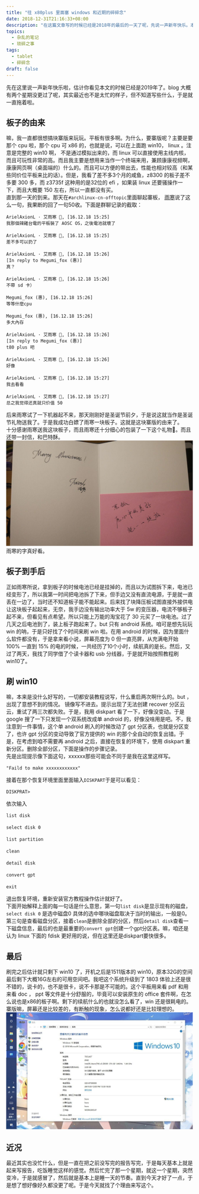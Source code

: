 ```yaml
---
title: "往 x80plus 里面塞 windows 和近期的碎碎念"
date: 2018-12-31T21:16:33+08:00
description: "在这篇文章写的时候已经是2018年的最后的一天了呢，先说一声新年快乐。本来安装 windows 没什么好写的，但这个板子上我还是遇到了问题，所以还是写一下吧。"
topics:
  - 杂乱的笔记
  - 琐碎之事
tags:
  - tablet
  - 碎碎念
draft: false
---
```

先在这里说一声新年快乐啦，估计你看见本文的时候已经是2019年了。blog 大概有两个星期没更过了呢，其实最近也不是太忙的样子，但不知道写些什么，于是就一直拖着啦。
## 板子的由来
嘛，我一直都很想搞块寨版来玩玩。平板有很多啊。为什么，要寨版呢？主要是要那个 cpu 啦，那个 cpu 可 x86 的，也就是说，可以在上面跑 win10， linux 。注意是完整的 win10 啊， 不是通过模拟出来的，而 linux 可以直接使用主线内核，而且可玩性非常的高。而且我主要是想用来当作一个终端来用，兼顾康康视频啊，康康网页啊（桌面端的）什么的。而且可以方便的带出去，性能也相对较高（和某些同价位平板来比的话）。但是，我看了差不多3个月的咸鱼，z8300 的板子差不多要 300 多，而 z3735f 这种用的是32位的 efi ，如果装 linux 还要骚操作一下，而且大概要 150 左右，所以一直都没有买。  
直到那一天的到来。那天在`#archlinux-cn-offtopic`里面聊起寨板， [雨寒](https://axionl.me/)说了这么一句，我果断的回了一句50收。下面是群聊记录的截取：

```
ArielAxionL · 艾雨寒 🎷, [16.12.18 15:25]
我那個辣雞台電的平板裝了 AOSC OS，之後電池就壞了

ArielAxionL · 艾雨寒 🎷, [16.12.18 15:25]
差不多可以扔了

ArielAxionL · 艾雨寒 🎷, [16.12.18 15:26]
[In reply to Megumi_fox (惠)]
真？

ArielAxionL · 艾雨寒 🎷, [16.12.18 15:26]
不帶 sd 卡）

Megumi_fox (惠), [16.12.18 15:26]
等等什麼cpu

Megumi_fox (惠), [16.12.18 15:26]
多大內存

ArielAxionL · 艾雨寒 🎷, [16.12.18 15:26]
[In reply to Megumi_fox (惠)]
t80 plus 吧

ArielAxionL · 艾雨寒 🎷, [16.12.18 15:26]
好像

ArielAxionL · 艾雨寒 🎷, [16.12.18 15:27]
我去看看

ArielAxionL · 艾雨寒 🎷, [16.12.18 15:27]
总之我觉得还真就只价值 50
```
后来雨寒试了一下机器起不来，那天刚刚好是圣诞节前夕，于是说这就当作是圣诞节礼物送我了。于是我成功白嫖了雨寒一块板子。这就是这块寨版的由来了。  
十分感谢雨寒送我这块板子，而且雨寒还十分细心的包装了一下这个礼物🙈。而且还带一封信，和巴特酥。  
![pic0](/public/pic/install-windows-in-X80plus.jpg) 
雨寒的字真好看。
## 板子到手后
正如雨寒所说，拿到板子的时候电池已经是挂掉的，而且以为试图拆下来，电池已经变形了，所以我第一时间把电池拆了下来，但手边又没有直流电源，于是就一直丢在一边了，当时还不知道板子能不能起来。后来找了块降压板试图直接外接供电让这块板子起起来，无奈，我手边没有输出功率大于 5w 的变压器，电流不够板子起不来，但看见有点希望。所以只能上万能的淘宝花了 30 元买了一块电池。过了几天之后电池到了，装上板子跑起来了。but 只有 android 系统。咱可是想先玩玩 win 的呐，于是只好找了个时间来刷 win 啦。在用 android 的时候，因为里面什么软件都没有，于是拿来看小说，屏幕亮度为 0 但一直亮屏，从充满电开始 100% 一直到 15% 的电的时候，一共经历了10个小时，续航真的是长。然后，又过了两天，我找了同学借了个读卡器和 usb 分线器，于是就开始按照教程刷 win10了。
## 刷 win10
嘛，本来是没什么好写的，一切都安装教程说写，什么重启两次啊什么的。but ，出现了意想不到的情况。 镜像写不进去。提示出现了无法创建 recover 分区云云，重试了两三次都失败。于是，我用 diskpart 看了一下，好像没变动。于是 google 搜了一下只发现一个双系统改成单 android 的，好像没啥用是吧。不，我注意到一件事情，这个单 android 刷入的时候改动了 gpt 分区表，也就是分区变了，也许 gpt 分区的变动导致了官方提供的 win 的那个全自动的恢复出错。于是，在考虑到咱不需要再 android 之后，直接在恢复的环境下，使用 diskpart 重新分区。删除全部分区，下面是操作的步骤记录。  
先是出现提示像下面这句，xxxxxx那些可能会不同于是我在这里这样写。
```
"Faild to make xxxxxxxxxxxx"
```
接着在那个恢复环境里面里面输入`DISKPART`于是可以看见：
```
DISKPRAT>
```
依次输入
```
list disk

select disk 0

list partition

clean

detail disk

convert gpt

exit
```
退出恢复环境，重新安装官方教程操作估计就好了。  
下面开始解释上面的每一句话是什么意思，第一句`list disk`是显示现有的磁盘，`select disk 0` 是选中磁盘0 具体的选中哪块磁盘取决于当时的输出，一般是0。 第三句是查看磁盘分区，接着`clean`是删除全部的分区，然后`detail disk`查看一下磁盘信息，最后的也是最重要的`convert gpt`创建一个gpt分区表。嘛，咱还是认为 linux 下面的 fdisk 更好用的说，但在这里还是diskpart要快很多。
## 最后
刷完之后估计就只剩下 win10 了，开机之后是1511版本的 win10，原本32G的空间最后剩下大概16G左右的可用空间吧。我吧这个系统升级到了 1803 体验上还是很不错的，说卡的，也不是很卡，说不卡那是不可能的。这个平板用来看 pdf 和用来看 doc ， ppt 等文件是十分舒服的，毕竟可以安装原生的 office 套件啊，在怎么说也是x86的板子啊。剩下的续航什么的也就没怎么看了，win 还是很耗电的。寨版嘛，屏幕还是比较差的，有断触的现象，怎么说都好还是比较理想的。
![pic1](/public/pic/install-windows-in-X80plus1.jpg) 
## 近况
最近其实也没忙什么，但是一直在把之前没写完的报告写完，于是每天基本上就是起来写报告，吃饭睡觉这样的感觉。然后忙完了那一个星期，就这一个星期，突然变冷，于是就感冒了，然后就是基本上是睡一天的节奏。直到今天才好了一点，于是想了想好像好久都没更了呢。于是今天就找了个理由来写这个。

